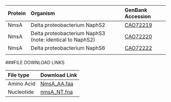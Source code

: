  Protein | Organism | GenBank Accession |
 :--- | :--- | :--- |
| NmsA | Delta proteobacterium NaphS2 | [CAO72219](http://www.ncbi.nlm.nih.gov/protein/CAO72219) |
| NmsA | Delta proteobacterium NaphS3 (note: identical to NaphS2) | [CAO72220](http://www.ncbi.nlm.nih.gov/protein/CAO72220) |
| NmsA | Delta proteobacterium NaphS6 | [CAO72222](http://www.ncbi.nlm.nih.gov/protein/CAO72222) |
| []() | | |

###FILE DOWNLOAD LINKS

 File type | Download Link |
 :--- | :---------- | 
| Amino Acid | [NmsA_AA.faa](amino_acid/NmsA_AA.faa) |
| Nucleotide | [nmsA_NT.fna](nucleotide/nmsA_NT.fna) |


